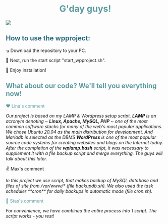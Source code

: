<h1 style="color: #5e9ca0;" align=center>G'day guys!</h1>
<img src="https://user-images.githubusercontent.com/101510056/179406119-32c01441-57c0-43b2-aa69-1284dc3f8c63.png">
<h2 style="color: #2e6c80;">How to use the wpproject:</h2>
<p> ↘ Download the repository to your PC. </p>
<p>  🚀 Next, run the start script "start_wpproject.sh". </p>
<p> 🚬 Enjoy installation!</p>

<h2 style="color: #5e9ca0;">What about our code? We'll tell you everything now! </h2>
<p style="color: #5e9ca0;"> ❤ Lina's comment </p>
<i>Our project is based on my LAMP & Wordpress setup script. </i>
<i><b>LAMP</b> is an acronym denoting ~ <b>Linux, Apache, MySQL, PHP</b> ~ one of the most common software stacks for many of the web's most popular applications. </i>  
<i>We chose Ubuntu 20.04 as the main distribution for development. And Mariadb is selected as the DBMS</i>
<i><b>WordPress</b> is one of the most popular source code systems for creating websites and blogs on the Internet today.</i>
<i>After the completion of the <b>wplamp.bash</b> script, it was necessary to supplement it with a file backup script and merge everything. The guys will talk about this later. </i>
<p></p>
<p> ✌ Max's comment </p>
<i>In this project we use script, that makes backup of MySQL database and files of site from /var/www/* (file backupdb.sh).
We also used the task scheduler **cron** for daily backups in automatic mode (file cron.sh).</i>
<p></p>
<p style="color: #5e9ca0;"> 🥔 Stas's comment </p>
<i>For convenience, we have combined the entire process into 1 script. The script works - you rest!</i>
<p></p>
